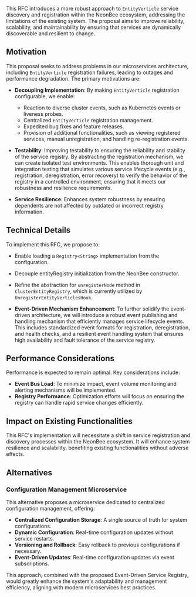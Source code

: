 This RFC introduces a more robust approach to `EntityVerticle` service discovery and registration within the NeonBee ecosystem, addressing the limitations of the existing system. The proposal aims to improve reliability, scalability, and maintainability by ensuring that services are dynamically discoverable and resilient to change.

## Motivation

This proposal seeks to address problems in our microservices architecture, including `EntityVerticle` registration failures, leading to outages and performance degradation. The primary motivations are:

- **Decoupling Implementation**: By making `EntityVerticle` registration configurable, we enable:
    - Reaction to diverse cluster events, such as Kubernetes events or liveness probes.
    - Centralized `EntityVerticle` registration management.
    - Expedited bug fixes and feature releases.
    - Provision of additional functionalities, such as viewing registered services, manual unregistration, and handling re-registration events.

- **Testability**: Improving testability to ensuring the reliability and stability of the service registry. By abstracting the registration mechanism, we can create isolated test environments. This enables thorough unit and integration testing that simulates various service lifecycle events (e.g., registration, deregistration, error recovery) to verify the behavior of the registry in a controlled environment, ensuring that it meets our robustness and resilience requirements.

- **Service Resilience**: Enhances system robustness by ensuring dependents are not affected by outdated or incorrect registry information.

## Technical Details

To implement this RFC, we propose to:
- Enable loading a `Registry<String>` implementation from the configuration.
- Decouple entityRegistry initialization from the NeonBee constructor.
- Refine the abstraction for `unregisterNode` method in `ClusterEntityRegistry`, which is currently utilized by `UnregisterEntityVerticlesHook`.

- **Event-Driven Mechanism Enhancement**: To further solidify the event-driven architecture, we will introduce a robust event publishing and handling mechanism that efficiently manages service lifecycle events. This includes standardized event formats for registration, deregistration, and health checks, and a resilient event handling system that ensures high availability and fault tolerance of the service registry.

## Performance Considerations

Performance is expected to remain optimal. Key considerations include:
- **Event Bus Load**: To minimize impact, event volume monitoring and alerting mechanisms will be implemented.
- **Registry Performance**: Optimization efforts will focus on ensuring the registry can handle rapid service changes efficiently.

## Impact on Existing Functionalities

This RFC's implementation will necessitate a shift in service registration and discovery processes within the NeonBee ecosystem. It will enhance system resilience and scalability, benefiting existing functionalities without adverse effects.


## Alternatives

### Configuration Management Microservice

This alternative proposes a microservice dedicated to centralized configuration management, offering:
- **Centralized Configuration Storage**: A single source of truth for system configurations.
- **Dynamic Configuration**: Real-time configuration updates without service restarts.
- **Versioning and Rollback**: Easy rollback to previous configurations if necessary.
- **Event-Driven Updates**: Real-time configuration updates via event subscriptions.

This approach, combined with the proposed Event-Driven Service Registry, would greatly enhance the system's adaptability and management efficiency, aligning with modern microservices best practices.